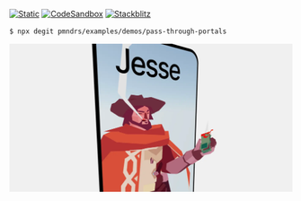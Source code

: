 [![Static](https://img.shields.io/badge/demo-%23646CFF.svg?logo=html5&logoColor=white)](https://pmndrs.github.io/examples/pass-through-portals)
[![CodeSandbox](https://img.shields.io/badge/codesandbox-040404?logo=codesandbox&logoColor=DBDBDB)](https://codesandbox.io/s/github/pmndrs/examples/tree/main/demos/pass-through-portals)
[![Stackblitz](https://img.shields.io/badge/stackblitz-fff?logo=Stackblitz&logoColor=1389FD)](https://stackblitz.com/github/pmndrs/examples/tree/main/demos/pass-through-portals)

```sh
$ npx degit pmndrs/examples/demos/pass-through-portals
```

![](thumbnail.webp)

